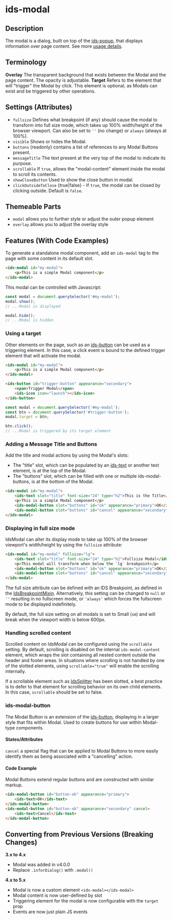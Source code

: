 # ids-modal

## Description

The modal is a dialog, built on top of the [ids-popup](../ids-popup/README.md), that displays information over page content. See more [usage details](https://design.infor.com/components/components/modal).

## Terminology

**Overlay** The transparent background that exists between the Modal and the page content. The opacity is adjustable.
**Target** Refers to the element that will "trigger" the Modal by click.  This element is optional, as Modals can exist and be triggered by other operations.

## Settings (Attributes)

- `fullsize` Defines what breakpoint (if any) should cause the modal to transform into full size mode, which takes up 100% width/height of the browser viewport. Can also be set to `''` (no change) or `always` (always at 100%).
- `visible` Shows or hides the Modal.
- `buttons` (readonly) contains a list of references to any Modal Buttons present.
- `messageTitle` The text present at the very top of the modal to indicate its purpose.
- `scrollable` If `true`, allows the "modal-content" element inside the modal to scroll its contents.
- `showCloseButton` Used to show the close button in modal.
- `clickOutsideToClose` {true|false} - If `true`, the modal can be closed by clicking outside. Default is `false`.

## Themeable Parts

- `modal` allows you to further style or adjust the outer popup element
- `overlay` allows you to adjust the overlay style

## Features (With Code Examples)

To generate a standalone modal component, add an `ids-modal` tag to the page with some content in its default slot.

```html
<ids-modal id="my-modal">
    <p>This is a simple Modal component</p>
</ids-modal>
```

This modal can be controlled with Javascript:

```js
const modal = document.querySelector('#my-modal');
modal.show();
// ...Modal is displayed

modal.hide();
// ...Modal is hidden
```

### Using a target

Other elements on the page, such as an [ids-button](../ids-button/README.md) can be used as a triggering element. In this case, a click event is bound to the defined trigger element that will activate the modal.

```html
<ids-modal id="my-modal">
    <p>This is a simple Modal component</p>
</ids-modal>

<ids-button id="trigger-button" appearance="secondary">
    <span>Trigger Modal</span>
    <ids-icon icon="launch"></ids-icon>
</ids-button>
```

```js
const modal = document.querySelector('#my-modal');
const btn = document.querySelector('#trigger-button');
modal.target = btn;

btn.click();
// ...Modal is triggered by its target element
```
### Adding a Message Title and Buttons

Add the title and modal actions by using the Modal's slots:

- The "title" slot, which can be populated by an [ids-text](../ids-text/README.md) or another text element, is at the top of the Modal.
- The "buttons" slot, which can be filled with one or multiple ids-modal-buttons, is at the bottom of the Modal.

```html
<ids-modal id="my-modal">
    <ids-text slot="title" font-size="24" type="h2">This is the Title</ids-text>
    <p>This is a simple Modal component</p>
    <ids-modal-button slot="buttons" id="ok" appearance="primary">OK</ids-modal-button>
    <ids-modal-button slot="buttons" id="cancel" appearance="secondary" cancel>Cancel</ids-modal-button>
</ids-modal>
```

### Displaying in full size mode

IdsModal can alter its display mode to take up 100% of the browser viewport's width/height by using the `fullsize` attribute:

```html
<ids-modal id="my-modal" fullsize="lg">
    <ids-text slot="title" font-size="24" type="h2">Fullsize Modal</ids-text>
    <p>This modal will transform when below the `lg` breakpoint</p>
    <ids-modal-button slot="buttons" id="ok" appearance="primary">OK</ids-modal-button>
    <ids-modal-button slot="buttons" id="cancel" appearance="secondary" cancel>Cancel</ids-modal-button>
</ids-modal>
```

The full size attribute can be defined with an IDS Breakpoint, as defined in the [IdsBreakpointMixin](https://github.com/infor-design/enterprise-wc/blob/main/src/mixins/ids-breakpoint-mixin/README.md).  Alternatively, this setting can be changed to `null` or `''` resulting in no fullscreen mode, or `'always'` which forces the fullscreen mode to be displayed indefinitely.

By default, the full size setting on all modals is set to Small (`sm`) and will break when the viewport width is below 600px.

### Handling scrolled content

Scrolled content on IdsModal can be configured using the `scrollable` setting.  By default, scrolling is disabled on the internal `ids-modal-content` element, which wraps the slot containing all nested content outside the header and footer areas.  In situations where scrolling is not handled by one of the slotted elements, using `scrollable="true"` will enable the scrolling internally.

If a scrollable element such as [IdsSplitter](../ids-splitter/README.md) has been slotted, a best practice is to defer to that element for scrolling behavior on its own child elements.  In this case, `scrollable` should be set to false.


### ids-modal-button

The Modal Button is an extension of the [ids-button](../ids-button/README.md), displaying in a larger style that fits within Modal. Used to create buttons for use within Modal-type components.

#### States/Attributes

`cancel` a special flag that can be applied to Modal Buttons to more easily identify them as being associated with a "cancelling" action.

#### Code Example

Modal Buttons extend regular buttons and are constructed with similar markup.

```html
<ids-modal-button id="button-ok" appearance="primary">
    <ids-text>OK</ids-text>
</ids-modal-button>
<ids-modal-button id="button-ok" appearance="secondary" cancel>
    <ids-text>Cancel</ids-text>
</ids-modal-button>
```

## Converting from Previous Versions (Breaking Changes)

**3.x to 4.x**

- Modal was added in v4.0.0
- Replace `.inforDialog()` with `.modal()`

**4.x to 5.x**

- Modal is now a custom element `<ids-modal></ids-modal>`
- Modal content is now user-defined by slot
- Triggering element for the modal is now configurable with the `target` prop
- Events are now just plain JS events
